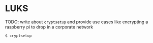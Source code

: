 # LUKS

TODO: write about `cryptsetup` and provide use cases like encrypting a raspberry pi to drop in a corporate network

`$ cryptsetup`